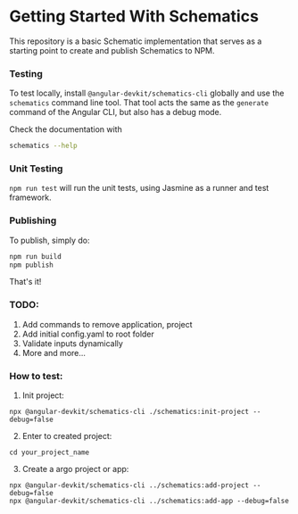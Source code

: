 # Getting Started With Schematics

This repository is a basic Schematic implementation that serves as a starting point to create and publish Schematics to NPM.

### Testing

To test locally, install `@angular-devkit/schematics-cli` globally and use the `schematics` command line tool. That tool acts the same as the `generate` command of the Angular CLI, but also has a debug mode.

Check the documentation with

```bash
schematics --help
```

### Unit Testing

`npm run test` will run the unit tests, using Jasmine as a runner and test framework.

### Publishing

To publish, simply do:

```bash
npm run build
npm publish
```

That's it!

### TODO:
1. Add commands to remove application, project
2. Add initial config.yaml to root folder
3. Validate inputs dynamically
4. More and more...

### How to test:
1. Init project: 
```shell
npx @angular-devkit/schematics-cli ./schematics:init-project --debug=false
```
2. Enter to created project:
```shell
cd your_project_name
```
3. Create a argo project or app:
```shell
npx @angular-devkit/schematics-cli ../schematics:add-project --debug=false
npx @angular-devkit/schematics-cli ../schematics:add-app --debug=false
```
